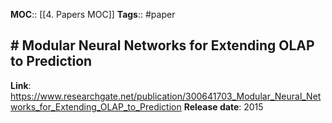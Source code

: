**MOC**:: [[4. Papers MOC]]
**Tags**:: #paper 
## # Modular Neural Networks for Extending OLAP to Prediction
**Link**: https://www.researchgate.net/publication/300641703_Modular_Neural_Networks_for_Extending_OLAP_to_Prediction
**Release date**: 2015